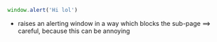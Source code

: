 ```js
window.alert('Hi lol')
```

- raises an alerting window in a way which blocks  the sub-page
==> careful, because this can be annoying